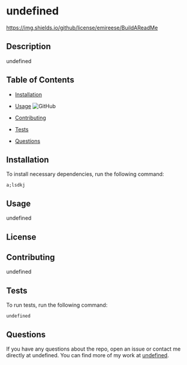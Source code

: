 # undefined

https://img.shields.io/github/license/emireese/BuildAReadMe

## Description

undefined

## Table of Contents

- [Installation](#installation)

- [Usage](#usage)
  ![GitHub](https://img.shields.io/github/license/emireese/BuildAReadMe)
- [Contributing](#contributing)

- [Tests](#tests)

- [Questions](#questions)

## Installation

To install necessary dependencies, run the following command:

```
a;lsdkj
```

## Usage

undefined

## License

## Contributing

undefined

## Tests

To run tests, run the following command:

```
undefined
```

## Questions

If you have any questions about the repo, open an issue or contact me directly at undefined. You can find more of my work at [undefined](https://github.com/undefined/).
